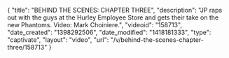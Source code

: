 {
    "title": "BEHIND THE SCENES: CHAPTER THREE",
    "description": "JP raps out with the guys at the Hurley Employee Store and gets their take on the new Phantoms. Video: Mark Choiniere.",
    "videoid": "158713",
    "date_created": "1398292506",
    "date_modified": "1418181333",
    "type": "captivate",
    "layout": "video",
    "url": "\/v\/behind-the-scenes-chapter-three\/158713"
}